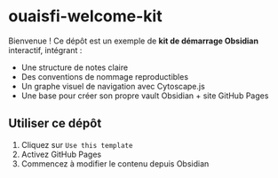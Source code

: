 # ouaisfi-welcome-kit

Bienvenue ! Ce dépôt est un exemple de **kit de démarrage Obsidian** interactif, intégrant :
- Une structure de notes claire
- Des conventions de nommage reproductibles
- Un graphe visuel de navigation avec Cytoscape.js
- Une base pour créer son propre vault Obsidian + site GitHub Pages

## Utiliser ce dépôt
1. Cliquez sur `Use this template`
2. Activez GitHub Pages
3. Commencez à modifier le contenu depuis Obsidian
